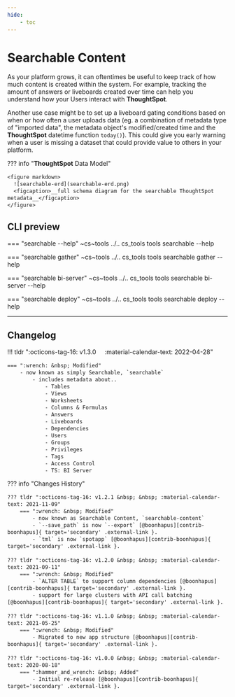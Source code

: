 ```yaml
---
hide:
    - toc
---
```


<style>
  .tabbed-block ul ul ul { columns: 3; }
</style>

# Searchable Content

As your platform grows, it can oftentimes be useful to keep track of how much content
is created within the system. For example, tracking the amount of answers or liveboards
created over time can help you understand how your Users interact with __ThoughtSpot__.

Another use case might be to set up a liveboard gating conditions based on when or how
often a user uploads data (eg. a combination of metadata type of "imported data", the 
metadata object's modified/created time and the __ThoughtSpot__ datetime function
`today()`). This could give you early warning when a user is missing a dataset that could
provide value to others in your platform.

??? info "__ThoughtSpot__ Data Model"

    <figure markdown>
      ![searchable-erd](searchable-erd.png)
      <figcaption>__full schema diagram for the searchable ThoughtSpot metadata__</figcaption>
    </figure>
    

## CLI preview

=== "searchable --help"
    ~cs~tools ../.. cs_tools tools searchable --help

=== "searchable gather"
    ~cs~tools ../.. cs_tools tools searchable gather --help

=== "searchable bi-server"
    ~cs~tools ../.. cs_tools tools searchable bi-server --help

=== "searchable deploy"
    ~cs~tools ../.. cs_tools tools searchable deploy --help

---

## Changelog

!!! tldr ":octicons-tag-16: v1.3.0 &nbsp; &nbsp; :material-calendar-text: 2022-04-28"

    === ":wrench: &nbsp; Modified"
        - now known as simply Searchable, `searchable`
            - includes metadata about..
                - Tables
                - Views
                - Worksheets
                - Columns & Formulas
                - Answers
                - Liveboards
                - Dependencies
                - Users
                - Groups
                - Privileges
                - Tags
                - Access Control
                - TS: BI Server

??? info "Changes History"

    ??? tldr ":octicons-tag-16: v1.2.1 &nbsp; &nbsp; :material-calendar-text: 2021-11-09"
        === ":wrench: &nbsp; Modified"
            - now known as Searchable Content, `searchable-content`
            - `--save_path` is now `--export` [@boonhapus][contrib-boonhapus]{ target='secondary' .external-link }.
            - `tml` is now `spotapp` [@boonhapus][contrib-boonhapus]{ target='secondary' .external-link }.

    ??? tldr ":octicons-tag-16: v1.2.0 &nbsp; &nbsp; :material-calendar-text: 2021-09-11"
        === ":wrench: &nbsp; Modified"
            - `ALTER TABLE` to support column dependencies [@boonhapus][contrib-boonhapus]{ target='secondary' .external-link }.
            - support for large clusters with API call batching [@boonhapus][contrib-boonhapus]{ target='secondary' .external-link }.

    ??? tldr ":octicons-tag-16: v1.1.0 &nbsp; &nbsp; :material-calendar-text: 2021-05-25"
        === ":wrench: &nbsp; Modified"
            - Migrated to new app structure [@boonhapus][contrib-boonhapus]{ target='secondary' .external-link }.

    ??? tldr ":octicons-tag-16: v1.0.0 &nbsp; &nbsp; :material-calendar-text: 2020-08-18"
        === ":hammer_and_wrench: &nbsp; Added"
            - Initial re-release [@boonhapus][contrib-boonhapus]{ target='secondary' .external-link }.


[contrib-boonhapus]: https://github.com/boonhapus
